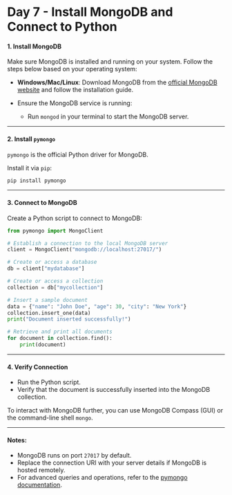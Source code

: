 # Day 7 - Install MongoDB and Connect to Python

#### 1. **Install MongoDB**
Make sure MongoDB is installed and running on your system. Follow the steps below based on your operating system:

- **Windows/Mac/Linux**: Download MongoDB from the [official MongoDB website](https://www.mongodb.com/try/download/community) and follow the installation guide.

- Ensure the MongoDB service is running:
   - Run `mongod` in your terminal to start the MongoDB server.

---

#### 2. **Install `pymongo`**
`pymongo` is the official Python driver for MongoDB.

Install it via `pip`:

```bash
pip install pymongo
```

---

#### 3. **Connect to MongoDB**
Create a Python script to connect to MongoDB:

```python
from pymongo import MongoClient

# Establish a connection to the local MongoDB server
client = MongoClient("mongodb://localhost:27017/")

# Create or access a database
db = client["mydatabase"]

# Create or access a collection
collection = db["mycollection"]

# Insert a sample document
data = {"name": "John Doe", "age": 30, "city": "New York"}
collection.insert_one(data)
print("Document inserted successfully!")

# Retrieve and print all documents
for document in collection.find():
    print(document)
```

---

#### 4. **Verify Connection**
- Run the Python script.
- Verify that the document is successfully inserted into the MongoDB collection.

To interact with MongoDB further, you can use MongoDB Compass (GUI) or the command-line shell `mongo`.

---

#### Notes:
- MongoDB runs on port `27017` by default.
- Replace the connection URI with your server details if MongoDB is hosted remotely.
- For advanced queries and operations, refer to the [pymongo documentation](https://pymongo.readthedocs.io/).
